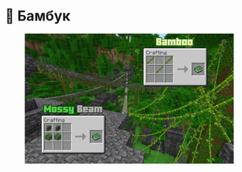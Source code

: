 # 🎍 Бамбук

<figure><img src="../../.gitbook/assets/17094803-mossy-beam-and-bamboo_l.webp" alt=""><figcaption></figcaption></figure>

